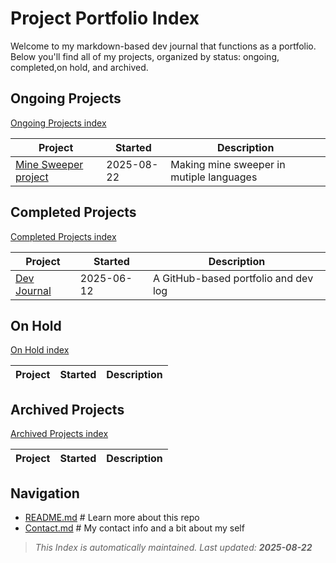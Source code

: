 # Project Portfolio Index

Welcome to my markdown-based dev journal that functions as a portfolio.  
Below you'll find all of my projects,
organized by status: ongoing, completed,on hold, and archived.

## Ongoing Projects

[Ongoing Projects index](./ongoing/index.md)

| Project | Started | Description |
|---------|---------|-------------|
| [Mine Sweeper project](./MineSweeperProject.md) | 2025-08-22 | Making mine sweeper in mutiple languages |

## Completed Projects

[Completed Projects index](./completed/index.md)

| Project | Started | Description |
|---------|---------|-------------|
| [Dev Journal](./Dev-journal.md) | 2025-06-12 | A GitHub-based portfolio and dev log |

## On Hold

[On Hold index](./on_hold/index.md)

| Project | Started | Description |
|---------|---------|-------------|

## Archived Projects

[Archived Projects index](./archive/index.md)

| Project | Started | Description |
|---------|---------|-------------|

## Navigation

- [README.md](./README.md) # Learn more about this repo
- [Contact.md](./CONTACT.md) # My contact info and a bit about my self

> _This Index is automatically maintained. Last updated: **2025-08-22**_

